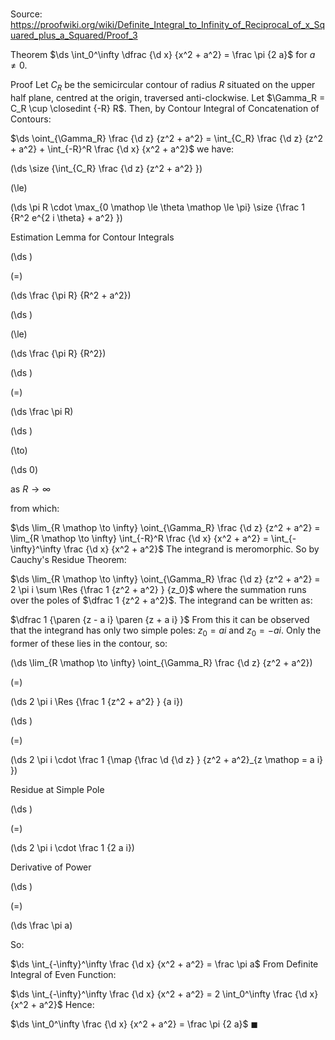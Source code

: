 # 

Source: https://proofwiki.org/wiki/Definite_Integral_to_Infinity_of_Reciprocal_of_x_Squared_plus_a_Squared/Proof_3

Theorem
$\ds \int_0^\infty \dfrac {\d x} {x^2 + a^2} = \frac \pi {2 a}$
for $a \ne 0$. 


Proof
Let $C_R$ be the semicircular contour of radius $R$ situated on the upper half plane, centred at the origin, traversed anti-clockwise.
Let $\Gamma_R = C_R \cup \closedint {-R} R$.
Then, by Contour Integral of Concatenation of Contours:

$\ds \oint_{\Gamma_R} \frac {\d z} {z^2 + a^2} = \int_{C_R} \frac {\d z} {z^2 + a^2} + \int_{-R}^R \frac {\d x} {x^2 + a^2}$
we have: 














\(\ds \size {\int_{C_R} \frac {\d z} {z^2 + a^2} }\)

\(\le\)







\(\ds \pi R \cdot \max_{0 \mathop \le \theta \mathop \le \pi} \size {\frac 1 {R^2 e^{2 i \theta} + a^2} }\)





Estimation Lemma for Contour Integrals














\(\ds \)

\(=\)







\(\ds \frac {\pi R} {R^2 + a^2}\)




















\(\ds \)

\(\le\)







\(\ds \frac {\pi R} {R^2}\)




















\(\ds \)

\(=\)







\(\ds \frac \pi R\)




















\(\ds \)

\(\to\)







\(\ds 0\)





as $R \to \infty$



from which:

$\ds \lim_{R \mathop \to \infty} \oint_{\Gamma_R} \frac {\d z} {z^2 + a^2} = \lim_{R \mathop \to \infty} \int_{-R}^R \frac {\d x} {x^2 + a^2} = \int_{-\infty}^\infty \frac {\d x} {x^2 + a^2}$
The integrand is meromorphic.
So by Cauchy's Residue Theorem:

$\ds \lim_{R \mathop \to \infty} \oint_{\Gamma_R} \frac {\d z} {z^2 + a^2} = 2 \pi i \sum \Res {\frac 1 {z^2 + a^2} } {z_0}$
where the summation runs over the poles of $\dfrac 1 {z^2 + a^2}$.
The integrand can be written as:

$\dfrac 1 {\paren {z - a i} \paren {z + a i} }$
From this it can be observed that the integrand has only two simple poles: $z_0 = a i$ and $z_0 = -a i$.
Only the former of these lies in the contour, so:














\(\ds \lim_{R \mathop \to \infty} \oint_{\Gamma_R} \frac {\d z} {z^2 + a^2}\)

\(=\)







\(\ds 2 \pi i \Res {\frac 1 {z^2 + a^2} } {a i}\)




















\(\ds \)

\(=\)







\(\ds 2 \pi i \cdot \frac 1 {\map {\frac \d {\d z} } {z^2 + a^2}_{z \mathop = a i} }\)





Residue at Simple Pole














\(\ds \)

\(=\)







\(\ds 2 \pi i \cdot \frac 1 {2 a i}\)





Derivative of Power














\(\ds \)

\(=\)







\(\ds \frac \pi a\)









So: 

$\ds \int_{-\infty}^\infty \frac {\d x} {x^2 + a^2} = \frac \pi a$
From Definite Integral of Even Function:

$\ds \int_{-\infty}^\infty \frac {\d x} {x^2 + a^2} = 2 \int_0^\infty \frac {\d x} {x^2 + a^2}$
Hence: 

$\ds \int_0^\infty \frac {\d x} {x^2 + a^2} = \frac \pi {2 a}$
$\blacksquare$





